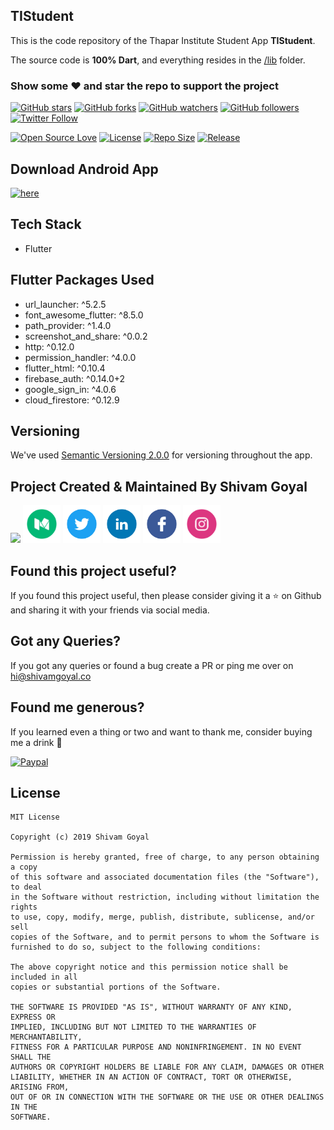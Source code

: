 ## TIStudent
This is the code repository of the Thapar Institute Student App **TIStudent**.

The source code is **100% Dart**, and everything resides in the [/lib](https://github.com/ShivamGoyal1899/TIStudent/tree/master/lib) folder.

### Show some :heart: and star the repo to support the project

[![GitHub stars](https://img.shields.io/github/stars/ShivamGoyal1899/TIStudent.svg?style=social&label=Star)](https://github.com/ShivamGoyal1899/TIStudent)
[![GitHub forks](https://img.shields.io/github/forks/ShivamGoyal1899/TIStudent.svg?style=social&label=Fork)](https://github.com/ShivamGoyal1899/TIStudent/fork)
[![GitHub watchers](https://img.shields.io/github/watchers/ShivamGoyal1899/TIStudent.svg?style=social&label=Watch)](https://github.com/ShivamGoyal1899/TIStudent)
[![GitHub followers](https://img.shields.io/github/followers/ShivamGoyal1899.svg?style=social&label=Follow)](https://github.com/ShivamGoyal1899)
[![Twitter Follow](https://img.shields.io/twitter/follow/ShivamGoyal1899.svg?style=social)](https://twitter.com/ShivamGoyal1899)

[![Open Source Love](https://img.shields.io/badge/Open%20Source-seagreen?style=for-the-badge)](https://opensource.org/licenses/MIT)
[![License](https://img.shields.io/badge/license-MIT-red.svg?style=for-the-badge)](https://opensource.org/licenses/MIT)
[![Repo Size](https://img.shields.io/github/repo-size/ShivamGoyal1899/TIStudent?style=for-the-badge)](https://github.com/ShivamGoyal1899/TIStudent)
[![Release](https://img.shields.io/github/v/release/ShivamGoyal1899/TIStudent?style=for-the-badge&include_prereleases&sort=semver)](https://github.com/ShivamGoyal1899/TIStudent/releases/download/v0.0.1-alpha/TIStudent.v0.0.1-alpha.apk)


## Download Android App
[![here](https://cdn.shortpixel.ai/client/q_glossy,ret_img/https://matheusitsolution.com/wp-content/themes/matheus/images/downloadapp.png)](https://github.com/ShivamGoyal1899/TIStudent/releases/download/v0.9.0-alpha/TIStudent.v0.9.0-alpha.apk)

## Tech Stack
- Flutter


## Flutter Packages Used
- url_launcher: ^5.2.5
- font_awesome_flutter: ^8.5.0
- path_provider: ^1.4.0
- screenshot_and_share: ^0.0.2
- http: ^0.12.0
- permission_handler: ^4.0.0
- flutter_html: ^0.10.4
- firebase_auth: ^0.14.0+2
- google_sign_in: ^4.0.6
- cloud_firestore: ^0.12.9

## Versioning
We've used [Semantic Versioning 2.0.0](https://semver.org/) for versioning throughout the app.

## Project Created & Maintained By __Shivam Goyal__

<a href="https://shivamgoyal.co"><img src="https://shivamgoyal.co/credits.png" width="60"></a>
<a href="https://medium.com/@ShivamGoyal1899"><img src="https://github.com/aritraroy/social-icons/blob/master/medium-icon.png?raw=true" width="60"></a>
<a href="https://twitter.com/ShivamGoyal1899"><img src="https://github.com/aritraroy/social-icons/blob/master/twitter-icon.png?raw=true" width="60"></a>
<a href="https://linkedin.com/in/ShivamGoyal1899"><img src="https://github.com/aritraroy/social-icons/blob/master/linkedin-icon.png?raw=true" width="60"></a>
<a href="https://facebook.com/ShivamGoyal1899"><img src="https://github.com/aritraroy/social-icons/blob/master/facebook-icon.png?raw=true" width="60"></a>
<a href="https://instagram.com/shivamgoyal.co"><img src="https://github.com/aritraroy/social-icons/blob/master/instagram-icon.png?raw=true" width="60"></a>

## Found this project useful?

If you found this project useful, then please consider giving it a :star: on Github and sharing it with your friends via social media.

## Got any Queries?
If you got any queries or found a bug create a PR or ping me over on [hi@shivamgoyal.co](mailto:hi@shivamgoyal.co)

## Found me generous?

If you learned even a thing or two and want to thank me, consider buying me a drink :beer:

[![Paypal](https://img.shields.io/badge/Sponsor-Paypal-informational?style=for-the-badge&logo=paypal)](https://www.paypal.me/shivamgoyal1899)

## License

```
MIT License

Copyright (c) 2019 Shivam Goyal

Permission is hereby granted, free of charge, to any person obtaining a copy
of this software and associated documentation files (the "Software"), to deal
in the Software without restriction, including without limitation the rights
to use, copy, modify, merge, publish, distribute, sublicense, and/or sell
copies of the Software, and to permit persons to whom the Software is
furnished to do so, subject to the following conditions:

The above copyright notice and this permission notice shall be included in all
copies or substantial portions of the Software.

THE SOFTWARE IS PROVIDED "AS IS", WITHOUT WARRANTY OF ANY KIND, EXPRESS OR
IMPLIED, INCLUDING BUT NOT LIMITED TO THE WARRANTIES OF MERCHANTABILITY,
FITNESS FOR A PARTICULAR PURPOSE AND NONINFRINGEMENT. IN NO EVENT SHALL THE
AUTHORS OR COPYRIGHT HOLDERS BE LIABLE FOR ANY CLAIM, DAMAGES OR OTHER
LIABILITY, WHETHER IN AN ACTION OF CONTRACT, TORT OR OTHERWISE, ARISING FROM,
OUT OF OR IN CONNECTION WITH THE SOFTWARE OR THE USE OR OTHER DEALINGS IN THE
SOFTWARE.
```